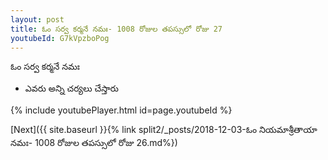 ```yaml
---
layout: post
title: ఓం సర్వ కర్మనే నమః- 1008 రోజుల తపస్సులో రోజు 27
youtubeId: G7kVpzboPog
---
```

 
 
 ఓం సర్వ కర్మనే నమః  
 
 -  ఎవరు అన్ని చర్యలు చేస్తారు 
 
  
 
  
 
 
 
 
 
 


{% include youtubePlayer.html id=page.youtubeId %}
 
[Next]({{ site.baseurl }}{% link  split2/_posts/2018-12-03-ఓం నియమాశ్రీతాయా నమః- 1008 రోజుల తపస్సులో రోజు 26.md%})
 

